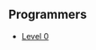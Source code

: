 ## Programmers
  + [Level 0](https://school.programmers.co.kr/learn/challenges?order=acceptance_desc&page=1&levels=0&languages=python3)